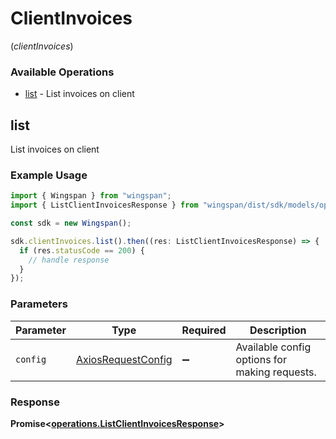 # ClientInvoices
(*clientInvoices*)

### Available Operations

* [list](#list) - List invoices on client

## list

List invoices on client

### Example Usage

```typescript
import { Wingspan } from "wingspan";
import { ListClientInvoicesResponse } from "wingspan/dist/sdk/models/operations";

const sdk = new Wingspan();

sdk.clientInvoices.list().then((res: ListClientInvoicesResponse) => {
  if (res.statusCode == 200) {
    // handle response
  }
});
```

### Parameters

| Parameter                                                    | Type                                                         | Required                                                     | Description                                                  |
| ------------------------------------------------------------ | ------------------------------------------------------------ | ------------------------------------------------------------ | ------------------------------------------------------------ |
| `config`                                                     | [AxiosRequestConfig](https://axios-http.com/docs/req_config) | :heavy_minus_sign:                                           | Available config options for making requests.                |


### Response

**Promise<[operations.ListClientInvoicesResponse](../../models/operations/listclientinvoicesresponse.md)>**

